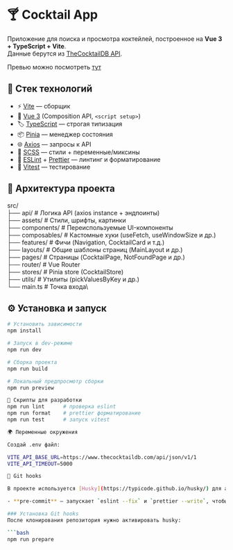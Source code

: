 # 🍸 Cocktail App

Приложение для поиска и просмотра коктейлей, построенное на **Vue 3 + TypeScript + Vite**.  
Данные берутся из [TheCocktailDB API](https://www.thecocktaildb.com/).  

Превью можно посмотреть [тут](https://dj-cocktail.netlify.app/margarita)

## 🚀 Стек технологий

- ⚡ [Vite](https://vitejs.dev/) — сборщик
- 🖖 [Vue 3](https://vuejs.org/) (Composition API, `<script setup>`)
- 🏷 [TypeScript](https://www.typescriptlang.org/) — строгая типизация
- 📦 [Pinia](https://pinia.vuejs.org/) — менеджер состояния
- 🌐 [Axios](https://axios-http.com/) — запросы к API
- 🎨 [SCSS](https://sass-lang.com/) — стили + переменные/миксины
- 📏 [ESLint](https://eslint.org/) + [Prettier](https://prettier.io/) — линтинг и форматирование
- 🧪 [Vitest](https://vitest.dev/) — тестирование

## 📂 Архитектура проекта

src/\
├── api/ # Логика API (axios instance + эндпоинты)\
├── assets/ # Стили, шрифты, картинки\
├── components/ # Переиспользуемые UI-компоненты\
├── composables/ # Кастомные хуки (useFetch, useWindowSize и др.)\
├── features/ # Фичи (Navigation, CocktailCard и т.д.)\
├── layouts/ # Общие шаблоны страниц (MainLayout и др.)\
├── pages/ # Страницы (CocktailPage, NotFoundPage и др.)\
├── router/ # Vue Router\
├── stores/ # Pinia store (CocktailStore)\
├── utils/ # Утилиты (pickValuesByKey и др.)\
└── main.ts # Точка входа\

## ⚙️ Установка и запуск

```bash
# Установить зависимости
npm install

# Запуск в dev-режиме
npm run dev

# Сборка проекта
npm run build

# Локальный предпросмотр сборки
npm run preview

🧹 Скрипты для разработки
npm run lint      # проверка eslint
npm run format    # prettier форматирование
npm run test      # запуск vitest

🌍 Переменные окружения

Создай .env файл:

VITE_API_BASE_URL=https://www.thecocktaildb.com/api/json/v1/1
VITE_API_TIMEOUT=5000

🚦 Git hooks

В проекте используется [Husky](https://typicode.github.io/husky/) для автоматизации Git-хуков.

- **pre-commit** — запускает `eslint --fix` и `prettier --write`, чтобы код был в едином стиле.

### Установка Git hooks
После клонирования репозитория нужно активировать husky:

```bash
npm run prepare
